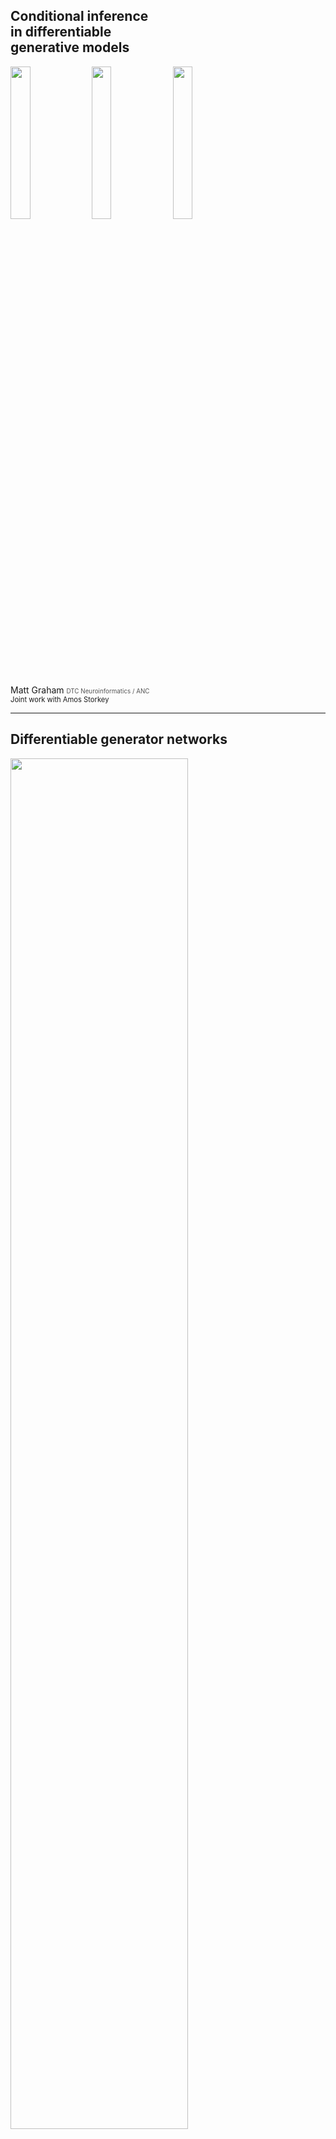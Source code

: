 <h2>
 Conditional inference <br />
 in differentiable <br />
 generative models
</h2>

<img src='images/mnist-generator-samples.svg' width='25%'
 style='background: none; border: none; box-shadow: none;' />
<img src='images/pose-generator-samples.svg' width='25%'
 style='background: none; border: none; box-shadow: none;' />
<img src='images/lotka-volterra-generator-samples.svg' width='25%'
 style='background: none; border: none; box-shadow: none;' />

Matt Graham 
<span style='color: #555; font-size: 70%;'>DTC Neuroinformatics / ANC</span>  
<span style='font-size: 80%;'>Joint work with Amos Storkey</span>

---

## Differentiable generator networks

<img src='images/generator-example.svg' width='75%'
 style='background: none; border: none; box-shadow: none;' />
 
e.g. Variational Autoencoder, Generative Adversial Network.

Assume: $\frac{\partial\mathrm{\mathbf{g}}}{\partial \boldsymbol{u}}$ exists and 
$M \geq N$.

----

## Example: MNIST images

<img src='images/mnist-generator.svg' width='80%'
 style='background: none; border: none; box-shadow: none;' />

<button style='margin: 0; background: none; border: none; color: #38e;' 
    onclick="toggle_visibility('vae-equations');">Show/hide detail</button>

<div id="vae-equations">
Gaussian VAE trained on MNIST dataset

$$
    \boldsymbol{y} = 
    \boldsymbol{\mu}(\boldsymbol{z}) + 
    \boldsymbol{\sigma}(\boldsymbol{z}) \odot \boldsymbol{n}
    \qquad
    \boldsymbol{u} = \left[ \boldsymbol{z};\, \boldsymbol{n} \right]
$$
</div>

----

## Example: Human poses

<img src='images/pose-generator.svg' width='80%'
 style='background: none; border: none; box-shadow: none; margin: 0; padding: 0;' />

<button style='margin: 0; background: none; border: none; color: #38e;' 
    onclick="toggle_visibility('pose-equations');">Show/hide detail</button>

<div id="pose-equations">
$$
    \overbrace{\boldsymbol{x}^{(i)}}^{\text{2D joint positions}} = 
    \mathbf{C}(\overbrace{{\boldsymbol{\phi}}}^{\text{cam. params.}})
    \mathbf{r}^{(i)}(\overbrace{\boldsymbol{\psi}}^{\text{joint angles}},\,
                 \overbrace{\boldsymbol{\ell}}^{\text{bone lengths}}) + 
    \overbrace{\epsilon \boldsymbol{n}^{(i)}}^{\text{obs. noise}}
$$

$$
   \boldsymbol{y} = \left[ \left\lbrace\boldsymbol{x}^{(i)}\right\rbrace;\,
   \boldsymbol{\phi};\,\boldsymbol{\psi};\,\boldsymbol{\ell} \right]
   \quad 
   \left[\boldsymbol{\phi};\,\boldsymbol{\psi};\,\boldsymbol{\ell} \right]
   = \mathbf{p}(\boldsymbol{z})
   \quad
   \boldsymbol{u} = \left[\boldsymbol{z};\,\left\lbrace\boldsymbol{n}^{(i)}\right\rbrace\right]
$$
</div>

---

## Simulator models

Many generative models involve simulation of
stochastic dynamical systems e.g. 
in systems biology

----

## Example: Lotka-Volterra model

<img src='images/rabbit.svg' width='15%'
 style='vertical-align:middle; background: none; border: none; box-shadow: none;' />
 <img src='images/fox.svg' width='15%'
 style='vertical-align:middle; background: none; border: none; box-shadow: none;' />

Model of prey ($x_1$) and predator ($x_2$) populations

$$
    \textrm{d} x_1 = (\theta_1 x_1 - \theta_2 x_1 x_2) \textrm{d} t + \textrm{d} n_1
$$

$$
    \textrm{d} x_2 = (-\theta_3 x_2 + \theta_4 x_1 x_2) \textrm{d} t + \textrm{d} n_2
$$

where $n_1$ and $n_2$ are white noise processes.

----

## Example: Lotka-Volterra model

Simulate at $T$ discrete time-steps

<div style="margin: 50px;">
$$\small
    x_1^{(t+1)} = x_1^{(t)} + (\theta_1 x_1^{(t)} - \theta_2 x_1^{(t)} x_2^{(t)})\delta t + \sqrt{\delta t} n_1^{(t)}
$$

$$\small
    x_2^{(t+1)} = x_2^{(t)} + (-\theta_3 x_2^{(t)} + \theta_4 x_1^{(t+1)} x_2^{(t)})\delta t + \sqrt{\delta t} n_2^{(t)}
$$
</div>

<div style="margin: 50px;">
$$
    \boldsymbol{x} = 
    \left[ 
        x_1^{(1)},\, x_2^{(1)} \dots x_1^{(T)},\,x_2^{(T)}
    \right]
    \qquad
    \boldsymbol{\theta} = \exp(\boldsymbol{z} - \boldsymbol{\mu})
$$

$$
    \boldsymbol{u} = \left[ \boldsymbol{z};\,\boldsymbol{n} \right]
    \qquad
    \boldsymbol{y} = \left[ \boldsymbol{x};\,\boldsymbol{\theta} \right]
$$
</div>

----

## Example: Lotka-Volterra model

<img src='images/lotka-volterra-generator.svg' width='80%'
 style='background: none; border: none; box-shadow: none;' />

Note:

Dynamics unstable for many parameter settings.

---

## Conditional inference

Make probabilistic inferences given observations

$\boldsymbol{y}\_\textrm{obs}$
<img src='images/mnist-obs.png' width='10%' 
style='vertical-align: middle; background: none; border: none; box-shadow: none;' /> 
$\qquad \Rightarrow  \qquad  \boldsymbol{y}_{\textrm{rest}} = \textrm{?}$

$\left\lbrace \boldsymbol{x}^{(i)} \right\rbrace =$
<img src='images/pose-projection-obs.svg' width='10%' 
style='vertical-align: middle; background: none; border: none; box-shadow: none;' /> 
$\qquad \Rightarrow  \qquad \boldsymbol{\phi},\,\boldsymbol{\psi},\,\boldsymbol{\ell} = \textrm{?}$

$\boldsymbol{x} =$ 
<img src='images/lotka-volterra-obs.svg' width='10%' 
style='vertical-align: middle; background: none; border: none; box-shadow: none;' /> 
$\qquad \Rightarrow  \qquad \boldsymbol{\theta} = \textrm{?}$

---

<!-- .slide: data-transition="none" -->
## Approximate Bayesian Computation (ABC)

<img src='images/abc-example-joint.svg' width='70%'
 style='background: none; border: none; box-shadow: none;' />

----

<!-- .slide: data-transition="none" -->
## Approximate Bayesian Computation (ABC)

<img src='images/abc-example-cond-exact.svg' width='70%'
 style='background: none; border: none; box-shadow: none;' /> 

----

<!-- .slide: data-transition="none" -->
## Approximate Bayesian Computation (ABC)

<img src='images/abc-example-cond-epsilon-1e-01.svg' width='70%'
 style='background: none; border: none; box-shadow: none;' /> 

----

<!-- .slide: data-transition="none" -->
## Approximate Bayesian Computation (ABC)

<img src='images/abc-example-cond-epsilon-5e-02.svg' width='70%'
 style='background: none; border: none; box-shadow: none;' /> 

----

<!-- .slide: data-transition="none" -->
## Approximate Bayesian Computation (ABC)

<img src='images/abc-example-cond-epsilon-1e-02.svg' width='70%'
 style='background: none; border: none; box-shadow: none;' /> 

---

## Conditioning as a constraint

<img src='images/cond-inference-as-constraint.svg' width='90%'
 style='background: none; border: none; box-shadow: none; margin: 10px;' />

---

## Constrained Hamiltonian Monte Carlo (CHMC)

<video controls>
  <source data-src="images/chmc-animation.mp4" type="video/mp4" />
</video>

---

## Experiments

  1. Parameter inference in Lotka-Volterra model
  2. Monocular pose and camera model inference
  3. Digit image in-painting with MNIST model

All generative models coded using Theano.

----

### Lokta-Volterra parameter inference

<img src='images/lotka-volterra-sims.svg' width='22%'
 style='background: none; border: none; box-shadow: none; margin: 10px;' />
<img src='images/lotka-volterra-marginals.svg' width='35%'
 style='background: none; border: none; box-shadow: none; margin: 10px;' />
<img src='images/lotka-volterra-ess.svg' width='33%'
 style='background: none; border: none; box-shadow: none; margin: 10px;' />

----

### Monocular pose estimation

<img src='images/pose-projection-obs.svg' width='22.7%'
 style='background: none; border: none; box-shadow: none;' />
<img src='images/pose-projection-samples.svg' width='50%'
 style='background: none; border: none; box-shadow: none;' />

----

### MNIST in-painting

<img src='images/mnist-chmc-samples.png' width='80%'
 style='background: none; border: none; box-shadow: none;' />

Note:

Find in-paintings for bottom of digit image given observation of
top pixels.

Dynamic able to move between range of plausible in-filling consistent with
observations.

---

## Conclusions

  * Inference method for differentiable generative models
  * Consider conditioning as constraint on inputs
  * CHMC updates expensive but explore state space well
  * Asymptotically exact inference in likelihood-free models

---

<h2 style='font-size: 250%;'>References</h2>

<!-- .slide: style="font-size: 50%" -->

> M. A. Brubaker, M. Saelzmann, and R. Urtasun.
> A family of MCMC methods on implicitly defined manifolds. 
> *AISTATS*, 2012.

> I. Goodfellow, Y. Bengio, and A. Courville. 
> Deep learning, Chapter 20: Deep Generative Models. 
> *Book in preparation for MIT Press*, 2016.

> D. P. Kingma and M. Welling. 
> Auto-encoding variational Bayes. 
> *ICLR*, 2014.

> I. Goodfellow, J. Pouget-Abadie, M. Mirza, B. Xu, D. Warde-Farley, S. Ozair, 
> A. Courville, and Y. Bengio.
> Generative adversarial nets. 
> *NIPS*, 2014.

> I. Akhter and M. J. Black. 
> Pose-conditioned joint angle limits for 3D human pose reconstruction. 
> *IEEE CVPR*, 2015.

> J.-M. Marin, P. Pudlo, C. P. Robert, and R. J. Ryder. 
> Approximate Bayesian computational methods. 
> *Statistics and Computing*, 2012.

---

## Acknowledgements

<img src='images/informatics-logo.svg' width='35%'
 style='background: none; border: none; box-shadow: none;' />

<div style='display: inline-block;'>
   <img src='images/dtc-logo.svg' height='80px'
     style='vertical-align: middle; display: inline-block; background: none; border: none; box-shadow: none; margin: 10px;' />
   <div style='display: inline-block; width: 200px; vertical-align: middle; text-transform: uppercase; font-size: 35%;'>
       Doctoral Training Centre in Neuroinformatics and Computational Neuroscience
   </div> 
</div>


Many thanks to the DTC funders

<div>
   <img src='images/epsrc-logo.svg' height='60px'
     style='background: none; border: none; box-shadow: none; margin: 10px;' />
   <img src='images/bbsrc-logo.svg' height='40px'
     style='background: none; border: none; box-shadow: none; margin: 10px;' />
   <img src='images/mrc-logo.svg' height='60px'
     style='background: none; border: none; box-shadow: none; margin: 10px;' /> 
</div>

---

## Thanks for listening. 
## Any questions?

<br />

`python` constrained HMC code

http://github.com/matt-graham/hmc

Paper pre-print with more details

http://arxiv.org/abs/1605.07826

---

## Automatic differentiation

<img src='https://upload.wikimedia.org/wikipedia/commons/a/a0/ReverseaccumulationAD.png'
  width='80%' style='background: none; border: none; box-shadow: none;' />

Image source: Wikipedia <!-- .element: style="font-size: 50%" -->

---

## Approximate Bayesian Computation (ABC)

Inference when cannot evaluate 
$\small\mathbb{P}\left[\mathbf{X} = \boldsymbol{x} \,|\,\mathbf{\Theta} = \boldsymbol{\theta}\right]$?

Approximate likelihood

$$\small
    \mathbb{P}\left[
        \tilde{\mathbf{X}} = \tilde{\boldsymbol{x}}
        \,|\,
        \mathbf{\Theta} = \boldsymbol{\theta}
    \right] =
    \int_{\mathcal{X}}
      \mathbb{P}\left[
          \tilde{\mathbf{X}} = \tilde{\boldsymbol{x}} \,|\, \mathbf{X} = \boldsymbol{x}
      \right]
      \mathbb{P}\left[
          \mathbf{X} = \boldsymbol{x} \,|\, \mathbf{\Theta} = \boldsymbol{\theta}
      \right]
    \, \mathrm{d}\boldsymbol{x}.
$$

Unbiased estimator

$$\small
    \mathbb{P}\left[
        \tilde{\mathbf{X}} = \tilde{\boldsymbol{x}}
        \,|\,
        \mathbf{\Theta} = \boldsymbol{\theta}
    \right]
    \approx
    \frac{1}{S} \sum_{s=1}^S \left\lbrace 
        \mathbb{P}\left[
            \tilde{\mathbf{X}} = \tilde{\boldsymbol{x}} \,|\, \mathbf{X} = \boldsymbol{x}^{(s)}
        \right]
    \right\rbrace
$$

$$\small
    \boldsymbol{x}^{(s)} \sim 
      \mathbb{P}\left[
          \mathbf{X} = \boldsymbol{x}^{(s)} \,|\, \mathbf{\Theta} = \boldsymbol{\theta}
      \right]
    ~~
    \forall s \in \left\lbrace1,\dots S\right\rbrace.
$$

---

## Constrained Hamiltonian Monte Carlo (CHMC)

System subject to holonomic constraint $\mathbf{c}(\boldsymbol{u}) = \boldsymbol{0}$

$$\small
    H(\boldsymbol{u}, \boldsymbol{p}) = 
    -\log\mathbb{P}\left[\boldsymbol{U} = \boldsymbol{u}\right] + \frac{1}{2} \boldsymbol{p}^{\rm T}\mathbf{M}^{-1}\boldsymbol{p} + \mathbf{c}^{\rm T}\boldsymbol{\lambda} 
$$

$$\small
    \frac{{\rm d}\boldsymbol{u}}{{\rm d}t} = \mathbf{M}^{-1}\boldsymbol{p}
    \qquad
    \frac{{\rm d}\boldsymbol{u}}{{\rm d}t} = \frac{\partial \log\mathbb{P}\left[\boldsymbol{U} = \boldsymbol{u}\right]}{\partial \boldsymbol{u}} -  \frac{\partial \mathbf{c}}{\partial \boldsymbol{u}}^{\rm T} \boldsymbol{\lambda}
$$

$$\small
    \mathbf{c}(\boldsymbol{u}) = \boldsymbol{0}
    \qquad
    \frac{\partial \mathbf{c}}{\partial \boldsymbol{u}} \mathbf{M}^{-1} \boldsymbol{p} = \boldsymbol{0}
$$

